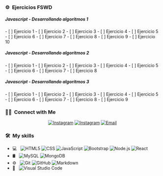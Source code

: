 <h3> ⚙️ &nbsp;Ejercicios FSWD </h3>

<h5>Javascript - Desarrollando algoritmos 1</h5>
  - [ ] Ejercicio 1
  - [ ] Ejercicio 2
  - [ ] Ejercicio 3
  - [ ] Ejercicio 4
  - [ ] Ejercicio 5
  - [ ] Ejercicio 6
  - [ ] Ejercicio 7
  - [ ] Ejercicio 8
  - [ ] Ejercicio 9
  - [ ] Ejercicio 10

<h5>Javascript - Desarrollando algoritmos 2</h5>
  - [ ] Ejercicio 1
  - [ ] Ejercicio 2
  - [ ] Ejercicio 3
  - [ ] Ejercicio 4
  - [ ] Ejercicio 5
  - [ ] Ejercicio 6
  - [ ] Ejercicio 7
  - [ ] Ejercicio 8

<h5>Javascript - Desarrollando algoritmos 3</h5>
  - [ ] Ejercicio 1
  - [ ] Ejercicio 2
  - [ ] Ejercicio 3
  - [ ] Ejercicio 4
  - [ ] Ejercicio 5
  - [ ] Ejercicio 6
  - [ ] Ejercicio 7
  - [ ] Ejercicio 8
  - [ ] Ejercicio 9


<h3> 🤝🏻 &nbsp;Connect with Me </h3>

<p align="center">
<a href="https://www.linkedin.com/in/josep-tarrés-toneu-63003040/"><img alt="Instagram" src="https://img.shields.io/badge/LinkedIn-Josep Tarrés-blue?style=flat-square&logo=linkedin"></a>
  <a href="https://www.instagram.com/joseptarres/"><img alt="Instagram" src="https://img.shields.io/badge/Instagram-joseptarres-blue?style=flat-square&logo=instagram"></a>
<a href="mailto:joseptarrestoneu@gmail.com"><img alt="Email" src="https://img.shields.io/badge/Email-joseptarrestoneu@gmail.com-blue?style=flat-square&logo=gmail"></a>
</p>

<h3> 🛠 &nbsp;My skills</h3>

- 💻 &nbsp;
  ![HTML5](https://img.shields.io/badge/-HTML5-333333?style=flat&logo=HTML5)
  ![CSS](https://img.shields.io/badge/-CSS-333333?style=flat&logo=CSS3&logoColor=1572B6)
  ![JavaScript](https://img.shields.io/badge/-JavaScript-333333?style=flat&logo=javascript)
  ![Bootstrap](https://img.shields.io/badge/-Bootstrap-333333?style=flat&logo=bootstrap&logoColor=563D7C)
  ![Node.js](https://img.shields.io/badge/-Node.js-333333?style=flat&logo=node.js)
  ![React](https://img.shields.io/badge/-React-333333?style=flat&logo=react)
- 🛢 &nbsp;
  ![MySQL](https://img.shields.io/badge/-MySQL-333333?style=flat&logo=mysql)
  ![MongoDB](https://img.shields.io/badge/-MongoDB-333333?style=flat&logo=mongodb)
- ⚙️ &nbsp;
  ![Git](https://img.shields.io/badge/-Git-333333?style=flat&logo=git)
  ![GitHub](https://img.shields.io/badge/-GitHub-333333?style=flat&logo=github)
  ![Markdown](https://img.shields.io/badge/-Markdown-333333?style=flat&logo=markdown)
- 🔧 &nbsp;
  ![Visual Studio Code](https://img.shields.io/badge/-Visual%20Studio%20Code-333333?style=flat&logo=visual-studio-code&logoColor=007ACC)

